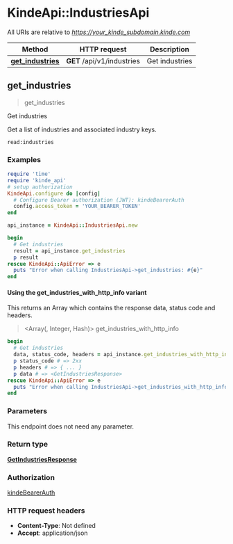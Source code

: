 # KindeApi::IndustriesApi

All URIs are relative to *https://your_kinde_subdomain.kinde.com*

| Method | HTTP request | Description |
| ------ | ------------ | ----------- |
| [**get_industries**](IndustriesApi.md#get_industries) | **GET** /api/v1/industries | Get industries |


## get_industries

> <GetIndustriesResponse> get_industries

Get industries

Get a list of industries and associated industry keys.  <div>   <code>read:industries</code> </div> 

### Examples

```ruby
require 'time'
require 'kinde_api'
# setup authorization
KindeApi.configure do |config|
  # Configure Bearer authorization (JWT): kindeBearerAuth
  config.access_token = 'YOUR_BEARER_TOKEN'
end

api_instance = KindeApi::IndustriesApi.new

begin
  # Get industries
  result = api_instance.get_industries
  p result
rescue KindeApi::ApiError => e
  puts "Error when calling IndustriesApi->get_industries: #{e}"
end
```

#### Using the get_industries_with_http_info variant

This returns an Array which contains the response data, status code and headers.

> <Array(<GetIndustriesResponse>, Integer, Hash)> get_industries_with_http_info

```ruby
begin
  # Get industries
  data, status_code, headers = api_instance.get_industries_with_http_info
  p status_code # => 2xx
  p headers # => { ... }
  p data # => <GetIndustriesResponse>
rescue KindeApi::ApiError => e
  puts "Error when calling IndustriesApi->get_industries_with_http_info: #{e}"
end
```

### Parameters

This endpoint does not need any parameter.

### Return type

[**GetIndustriesResponse**](GetIndustriesResponse.md)

### Authorization

[kindeBearerAuth](../README.md#kindeBearerAuth)

### HTTP request headers

- **Content-Type**: Not defined
- **Accept**: application/json

